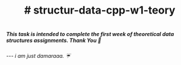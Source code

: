 <h1 align="center"># structur-data-cpp-w1-teory<h1>

<h5>This task is intended to complete the first week of theoretical data structures assignments. Thank You 👾<h5>

<h6>--- i am just damaraaa. ☔<h6>
